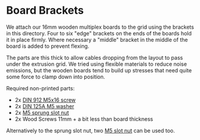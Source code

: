 # Board Brackets
We attach our 16mm wooden multiplex boards to the grid using the brackets in this directory.
Four to six "edge" brackets on the ends of the boards hold it in place firmly.
Where necessary a "middle" bracket in the middle of the board is added to prevent flexing.

The parts are this thick to allow cables dropping from the layout to pass under the extrusion grid.
We tried using flexible materials to reduce noise emissions, but the wooden boards tend to build up stresses that need quite some force to clamp down into position.

Required non-printed parts:
- 2x [DIN 912 M5x16 screw](https://www.sfs.ch/de/Befestigungstechnik/Metrische-Schrauben-und-Zollschrauben/Zylinderschrauben/Zylinderschrauben-Innensechskant-mit-Sperrverzahnung-DIN-912-rostfrei-A2-M8x16mm/p/494752)
- 2x [DIN 125A M5 washer](https://www.sfs.ch/de/Lieferantenkataloge/ISCAR/Werkzeugspanner/Werkzeugspanner-%28Sonstige%29/Zubehör-Werkzeugspanner-%28Sonstige%2C-nicht-spezifiziert%29/FLAT-WASHER-M5-DIN125A-SS-Unterlegscheibe/p/2086302)
- 2x [M5 sprung slot nut](https://www.motedis.com/de/Nutenstein-mit-Feder-B-Typ-Nut-8-M5)
- 2x Wood Screws 11mm + a bit less than board thickness

Alternatively to the sprung slot nut, two [M5 slot nut](https://www.motedis.com/de/Hammermutter-B-Typ-Nut-8-M5) can be used too.
